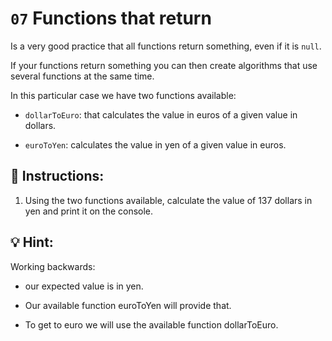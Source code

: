 # `07` Functions that return

Is a very good practice that all functions return something, even if it is `null`.

If your functions return something you can then create algorithms that use several functions at the same time. 

In this particular case we have two functions available:

+ `dollarToEuro`: that calculates the value in euros of a given value in dollars.

+ `euroToYen`: calculates the value in yen of a given value in euros.

## 📝 Instructions:

1. Using the two functions available, calculate the value of 137 dollars in yen and print it on the console.

## 💡 Hint:

Working backwards:

+  our expected value is in yen. 

+ Our available function euroToYen will provide that.

+ To get to euro we will use the available function dollarToEuro.